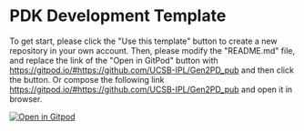 

# PDK Development Template

To get start, please click the "Use this template" button to create a new repository in your own account. Then, please modify the "README.md" file, and replace the link of the "Open in GitPod" button with https://gitpod.io/#https://github.com/UCSB-IPL/Gen2PD_pub and then click the button. Or compose the following link https://gitpod.io/#https://github.com/UCSB-IPL/Gen2PD_pub and open it in browser.

[![Open in Gitpod](https://gitpod.io/button/open-in-gitpod.svg)](https://gitpod.io/#https://github.com/UCSB-IPL/Gen2PD_pub)
